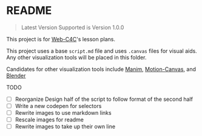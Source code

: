 # README

> Latest Version Supported is Version 1.0.0

This project is for [Web-C4C](https://github.com/codewithher/Web-C4C)'s lesson plans.

This project uses a base `script.md` file and uses `.canvas` files for visual aids. Any other visualization tools will be placed in this folder.

Candidates for other visualization tools include [Manim](https://www.manim.community/), [Motion-Canvas](https://motioncanvas.io/), and [Blender](https://www.blender.org/)

TODO
- [ ] Reorganize Design half of the script to follow format of the second half
- [ ] Write a new codepen for selectors
- [ ] Rewrite images to use markdown links
- [ ] Rescale images for readme
- [ ] Rewrite images to take up their own line